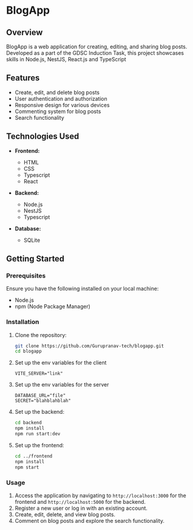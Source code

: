 # BlogApp

## Overview

BlogApp is a web application for creating, editing, and sharing blog posts. Developed as a part of the GDSC Induction Task, this project showcases skills in Node.js, NestJS, React.js and TypeScript

## Features

- Create, edit, and delete blog posts
- User authentication and authorization
- Responsive design for various devices
- Commenting system for blog posts
- Search functionality

## Technologies Used

- **Frontend:**

  - HTML
  - CSS
  - Typescript
  - React

- **Backend:**

  - Node.js
  - NestJS
  - Typescript

- **Database:**
  - SQLite

## Getting Started

### Prerequisites

Ensure you have the following installed on your local machine:

- Node.js
- npm (Node Package Manager)

### Installation

1. Clone the repository:

   ```sh
   git clone https://github.com/Gurupranav-tech/blogapp.git
   cd blogapp
   ```

2. Set up the env variables for the client

   ```.env
   VITE_SERVER="link"
   ```

3. Set up the env variables for the server

   ```.env
   DATABASE_URL="file"
   SECRET="blahblahblah"
   ```

4. Set up the backend:

   ```sh
   cd backend
   npm install
   npm run start:dev
   ```

5. Set up the frontend:
   ```sh
   cd ../frontend
   npm install
   npm start
   ```

### Usage

1. Access the application by navigating to `http://localhost:3000` for the frontend and `http://localhost:5000` for the backend.
2. Register a new user or log in with an existing account.
3. Create, edit, delete, and view blog posts.
4. Comment on blog posts and explore the search functionality.
